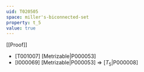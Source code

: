 ```yaml
---
uid: T020505
space: miller's-biconnected-set
property: t_5
value: true
---
```

[[Proof]]

* [T001007] [Metrizable|P000053]
* [I000069] [Metrizable|P000053] => [$T_5$|P000008]


